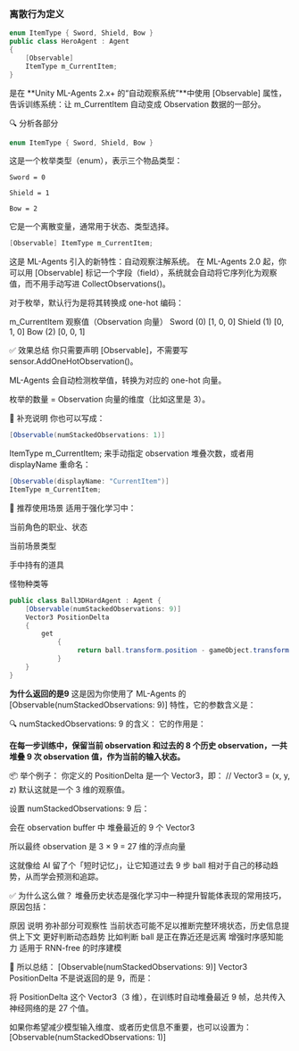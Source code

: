 ### 离散行为定义

~~~ C#
enum ItemType { Sword, Shield, Bow }
public class HeroAgent : Agent
{
    [Observable]
    ItemType m_CurrentItem;
}
~~~


是在 **Unity ML-Agents 2.x+ 的“自动观察系统”**中使用 [Observable] 属性，告诉训练系统：让 m_CurrentItem 自动变成 Observation 数据的一部分。

🔍 分析各部分

~~~c#
enum ItemType { Sword, Shield, Bow } 
~~~

这是一个枚举类型（enum），表示三个物品类型：

~~~
Sword = 0

Shield = 1

Bow = 2
~~~

它是一个离散变量，通常用于状态、类型选择。

~~~c#
[Observable] ItemType m_CurrentItem;
~~~

这是 ML-Agents 引入的新特性：自动观察注解系统。
在 ML-Agents 2.0 起，你可以用 [Observable] 标记一个字段（field），系统就会自动将它序列化为观察值，而不用手动写进 CollectObservations()。

对于枚举，默认行为是将其转换成 one-hot 编码：

m_CurrentItem	观察值（Observation 向量）
Sword (0)	[1, 0, 0]
Shield (1)	[0, 1, 0]
Bow (2)	[0, 0, 1]

✅ 效果总结
你只需要声明 [Observable]，不需要写 sensor.AddOneHotObservation()。

ML-Agents 会自动检测枚举值，转换为对应的 one-hot 向量。

枚举的数量 = Observation 向量的维度（比如这里是 3）。

🔧 补充说明
你也可以写成：

~~~c# 
[Observable(numStackedObservations: 1)]

~~~

ItemType m_CurrentItem;
来手动指定 observation 堆叠次数，或者用 displayName 重命名：

~~~c#
[Observable(displayName: "CurrentItem")]
ItemType m_CurrentItem;
~~~

🚀 推荐使用场景
适用于强化学习中：

当前角色的职业、状态

当前场景类型

手中持有的道具

怪物种类等







~~~c#
public class Ball3DHardAgent : Agent {
    [Observable(numStackedObservations: 9)]
	Vector3 PositionDelta
	{
    	get
    		{
       			 return ball.transform.position - gameObject.transform.position;
    		}
	}
}
~~~

**为什么返回的是9**
这是因为你使用了 ML-Agents 的 [Observable(numStackedObservations: 9)] 特性，它的参数含义是：

🔍 numStackedObservations: 9 的含义：
它的作用是：

**在每一步训练中，保留当前 observation 和过去的 8 个历史 observation，一共 堆叠 9 次 observation 值，作为当前的输入状态。**

📦 举个例子：
你定义的 PositionDelta 是一个 Vector3，即：
// Vector3 = (x, y, z)
默认这就是一个 3 维的观察值。

设置 numStackedObservations: 9 后：

会在 observation buffer 中 堆叠最近的 9 个 Vector3

所以最终 observation 是 3 × 9 = 27 维的浮点向量

这就像给 AI 留了个「短时记忆」，让它知道过去 9 步 ball 相对于自己的移动趋势，从而学会预测和追踪。

✅ 为什么这么做？
堆叠历史状态是强化学习中一种提升智能体表现的常用技巧，原因包括：

原因				说明
弥补部分可观察性	当前状态可能不足以推断完整环境状态，历史信息提供上下文
更好判断动态趋势	比如判断 ball 是正在靠近还是远离
增强时序感知能力	适用于 RNN-free 的时序建模

🧠 所以总结：
[Observable(numStackedObservations: 9)]
Vector3 PositionDelta
不是说返回的是 9，而是：

将 PositionDelta 这个 Vector3（3 维），在训练时自动堆叠最近 9 帧，总共传入神经网络的是 27 个值。

如果你希望减少模型输入维度、或者历史信息不重要，也可以设置为：
[Observable(numStackedObservations: 1)]
